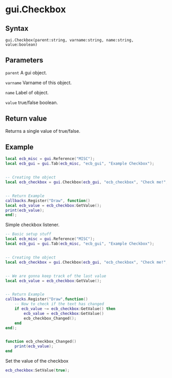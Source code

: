 # gui.Checkbox

## Syntax
```
gui.Checkbox(parent:string, varname:string, name:string, value:boolean)
```

## Parameters
```parent``` A gui object.

```varname``` Varname of this object.

```name``` Label of object.

```value``` true/false boolean.

## Return value
Returns a single value of true/false.


## Example
```lua
local ecb_misc = gui.Reference("MISC");
local ecb_gui = gui.Tab(ecb_misc, "ecb_gui", "Example Checkbox");


-- Creating the object
local ecb_checkbox = gui.Checkbox(ecb_gui, "ecb_checkbox", "Check me!", false);


-- Return Example
callbacks.Register("Draw", function()
local ecb_value = ecb_checkbox:GetValue();
print(ecb_value);
end);
```

Simple checkbox listener.
```lua
-- Basic setup stuff
local ecb_misc = gui.Reference("MISC");
local ecb_gui = gui.Tab(ecb_misc, "ecb_gui", "Example Checkbox");


-- Creating the object
local ecb_checkbox = gui.Checkbox(ecb_gui, "ecb_checkbox", "Check me!", false);


-- We are gonna keep track of the last value
local ecb_value = ecb_checkbox:GetValue();


-- Return Example
callbacks.Register("Draw",function()
    -- Now to check if the text has changed
    if ecb_value ~= ecb_checkbox:GetValue() then
        ecb_value = ecb_checkbox:GetValue()
        ecb_checkbox_Changed();
    end
end);


function ecb_checkbox_Changed()
    print(ecb_value);
end
```

Set the value of the checkbox
```lua
ecb_checkbox:SetValue(true);
```
